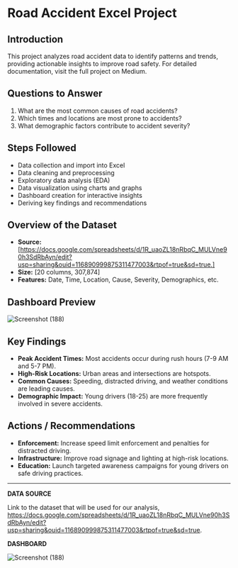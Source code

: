 
# Road Accident Excel Project

## Introduction
This project analyzes road accident data to identify patterns and trends, providing actionable insights to improve road safety. For detailed documentation, visit the full project on Medium.

## Questions to Answer
1. What are the most common causes of road accidents?
2. Which times and locations are most prone to accidents?
3. What demographic factors contribute to accident severity?

## Steps Followed
- Data collection and import into Excel
- Data cleaning and preprocessing
- Exploratory data analysis (EDA)
- Data visualization using charts and graphs
- Dashboard creation for interactive insights
- Deriving key findings and recommendations

## Overview of the Dataset
- **Source:** [https://docs.google.com/spreadsheets/d/1R_uaoZL18nRbqC_MULVne90h3SdRbAyn/edit?usp=sharing&ouid=116890999875311477003&rtpof=true&sd=true.]
- **Size:** [20 columns, 307,874]
- **Features:** Date, Time, Location, Cause, Severity, Demographics, etc.

## Dashboard Preview
![Screenshot (188)](https://github.com/tabby1307/Road_Accident_Excel_Project/assets/112205355/88fb8652-b08a-4536-9fad-ff4603680dc5)


## Key Findings
- **Peak Accident Times:** Most accidents occur during rush hours (7-9 AM and 5-7 PM).
- **High-Risk Locations:** Urban areas and intersections are hotspots.
- **Common Causes:** Speeding, distracted driving, and weather conditions are leading causes.
- **Demographic Impact:** Young drivers (18-25) are more frequently involved in severe accidents.

## Actions / Recommendations
- **Enforcement:** Increase speed limit enforcement and penalties for distracted driving.
- **Infrastructure:** Improve road signage and lighting at high-risk locations.
- **Education:** Launch targeted awareness campaigns for young drivers on safe driving practices.

---



**DATA SOURCE**

Link to the dataset that will be used for our analysis, https://docs.google.com/spreadsheets/d/1R_uaoZL18nRbqC_MULVne90h3SdRbAyn/edit?usp=sharing&ouid=116890999875311477003&rtpof=true&sd=true.




**DASHBOARD**

![Screenshot (188)](https://github.com/tabby1307/Road_Accident_Excel_Project/assets/112205355/88fb8652-b08a-4536-9fad-ff4603680dc5)
















